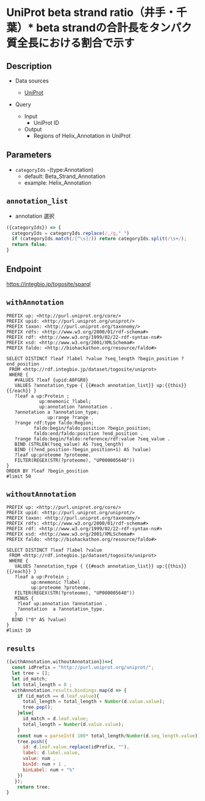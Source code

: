 # UniProt beta strand ratio（井手・千葉）* beta strandの合計長をタンパク質全長における割合で示す

## Description

- Data sources
    - [UniProt](https://www.uniprot.org/)

- Query
    - Input
        - UniProt ID
    - Output
        - Regions of Helix_Annotation in UniProt
        
## Parameters

* `categoryIds` -(type:Annotation)
  * default: Beta_Strand_Annotation
  * example: Helix_Annotation

## `annotation_list`
- annotation 選択
```javascript
({categoryIds}) => {
  categoryIds = categoryIds.replace(/,/g," ")
  if (categoryIds.match(/[^\s]/)) return categoryIds.split(/\s+/);
  return false;
}
```

## Endpoint
https://integbio.jp/togosite/sparql

## `withAnnotation`
```sparql
PREFIX up: <http://purl.uniprot.org/core/>
PREFIX upid: <http://purl.uniprot.org/uniprot/>
PREFIX taxon: <http://purl.uniprot.org/taxonomy/>
PREFIX rdfs: <http://www.w3.org/2000/01/rdf-schema#>
PREFIX rdf: <http://www.w3.org/1999/02/22-rdf-syntax-ns#>
PREFIX xsd: <http://www.w3.org/2001/XMLSchema#> 
PREFIX faldo: <http://biohackathon.org/resource/faldo#>

SELECT DISTINCT ?leaf ?label ?value ?seq_length ?begin_position ?end_position
 FROM <http://rdf.integbio.jp/dataset/togosite/uniprot>
 WHERE {
   #VALUES ?leaf {upid:A0FGR8}
   VALUES ?annotation_type { {{#each annotation_list}} up:{{this}} {{/each}} } 
   ?leaf a up:Protein ;
            up:mnemonic ?label;
            up:annotation ?annotation .
   ?annotation a ?annotation_type;
   			   up:range ?range .
   ?range rdf:type faldo:Region;
          faldo:begin/faldo:position ?begin_position;
          faldo:end/faldo:position ?end_position .
   ?range faldo:begin/faldo:reference/rdf:value ?seq_value .
   BIND (STRLEN(?seq_value) AS ?seq_length)
   BIND ((?end_position-?begin_position+1) AS ?value)
   ?leaf up:proteome ?proteome.
   FILTER(REGEX(STR(?proteome), "UP000005640"))
}
ORDER BY ?leaf ?begin_position
#limit 50
```

## `withoutAnnotation`
```sparql
PREFIX up: <http://purl.uniprot.org/core/>
PREFIX upid: <http://purl.uniprot.org/uniprot/>
PREFIX taxon: <http://purl.uniprot.org/taxonomy/>
PREFIX rdfs: <http://www.w3.org/2000/01/rdf-schema#>
PREFIX rdf: <http://www.w3.org/1999/02/22-rdf-syntax-ns#>
PREFIX xsd: <http://www.w3.org/2001/XMLSchema#> 
PREFIX faldo: <http://biohackathon.org/resource/faldo#>

SELECT DISTINCT ?leaf ?label ?value
 FROM <http://rdf.integbio.jp/dataset/togosite/uniprot>
 WHERE {
   VALUES ?annotation_type { {{#each annotation_list}} up:{{this}} {{/each}} } 
   ?leaf a up:Protein ;
         up:mnemonic ?label ;
   		 up:proteome ?proteome.
   FILTER(REGEX(STR(?proteome), "UP000005640"))
   MINUS {
    ?leaf up:annotation ?annotation .
    ?annotation  a ?annotation_type.
   }
  BIND ("0" AS ?value)
}
#limit 10
```

## `results`

```javascript
({withAnnotation,withoutAnnotation})=>{
  const idPrefix = "http://purl.uniprot.org/uniprot/";
  let tree = [];
  let id_match;
  let total_length = 0 ;
  withAnnotation.results.bindings.map(d => {
    if (id_match == d.leaf.value){
      total_length = total_length + Number(d.value.value);
      tree.pop();
    }else{  
      id_match = d.leaf.value;
      total_length = Number(d.value.value);
    }
    const num = parseInt( 100* total_length/Number(d.seq_length.value));
    tree.push({
      id: d.leaf.value.replace(idPrefix, ""),
      label: d.label.value,
      value: num ,
      binId: num + 1 ,
      binLabel: num + "%"
    })
   });
    return tree;
}
```
